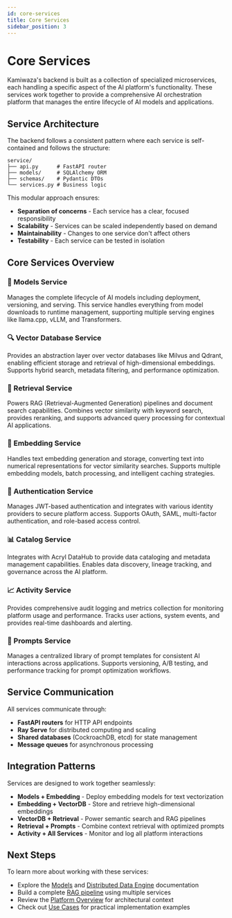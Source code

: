 ```yaml
---
id: core-services
title: Core Services
sidebar_position: 3
---
```


# Core Services

Kamiwaza's backend is built as a collection of specialized microservices, each handling a specific aspect of the AI platform's functionality. These services work together to provide a comprehensive AI orchestration platform that manages the entire lifecycle of AI models and applications.

## Service Architecture

The backend follows a consistent pattern where each service is self-contained and follows the structure:

```text
service/
├── api.py      # FastAPI router
├── models/     # SQLAlchemy ORM
├── schemas/    # Pydantic DTOs
└── services.py # Business logic
```

This modular approach ensures:
- **Separation of concerns** - Each service has a clear, focused responsibility
- **Scalability** - Services can be scaled independently based on demand
- **Maintainability** - Changes to one service don't affect others
- **Testability** - Each service can be tested in isolation

## Core Services Overview

### 🤖 Models Service
Manages the complete lifecycle of AI models including deployment, versioning, and serving. This service handles everything from model downloads to runtime management, supporting multiple serving engines like llama.cpp, vLLM, and Transformers.

### 🔍 Vector Database Service
Provides an abstraction layer over vector databases like Milvus and Qdrant, enabling efficient storage and retrieval of high-dimensional embeddings. Supports hybrid search, metadata filtering, and performance optimization.

### 📄 Retrieval Service
Powers RAG (Retrieval-Augmented Generation) pipelines and document search capabilities. Combines vector similarity with keyword search, provides reranking, and supports advanced query processing for contextual AI applications.

### 🧠 Embedding Service
Handles text embedding generation and storage, converting text into numerical representations for vector similarity searches. Supports multiple embedding models, batch processing, and intelligent caching strategies.

### 🔐 Authentication Service
Manages JWT-based authentication and integrates with various identity providers to secure platform access. Supports OAuth, SAML, multi-factor authentication, and role-based access control.

### 📊 Catalog Service
Integrates with Acryl DataHub to provide data cataloging and metadata management capabilities. Enables data discovery, lineage tracking, and governance across the AI platform.

### 📈 Activity Service
Provides comprehensive audit logging and metrics collection for monitoring platform usage and performance. Tracks user actions, system events, and provides real-time dashboards and alerting.

### 💬 Prompts Service
Manages a centralized library of prompt templates for consistent AI interactions across applications. Supports versioning, A/B testing, and performance tracking for prompt optimization workflows.

## Service Communication

All services communicate through:
- **FastAPI routers** for HTTP API endpoints
- **Ray Serve** for distributed computing and scaling
- **Shared databases** (CockroachDB, etcd) for state management
- **Message queues** for asynchronous processing

## Integration Patterns

Services are designed to work together seamlessly:
- **Models + Embedding** - Deploy embedding models for text vectorization
- **Embedding + VectorDB** - Store and retrieve high-dimensional embeddings
- **VectorDB + Retrieval** - Power semantic search and RAG pipelines
- **Retrieval + Prompts** - Combine context retrieval with optimized prompts
- **Activity + All Services** - Monitor and log all platform interactions

## Next Steps

To learn more about working with these services:
- Explore the [Models](../models/overview.md) and [Distributed Data Engine](../data-engine) documentation
- Build a complete [RAG pipeline](../use-cases/building-a-rag-pipeline) using multiple services
- Review the [Platform Overview](overview) for architectural context
- Check out [Use Cases](../use-cases/index.md) for practical implementation examples 